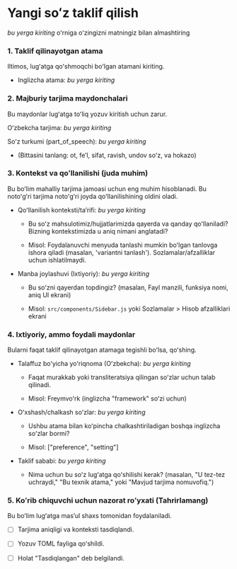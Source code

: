 # Yangi soʻz taklif qilish

*bu yerga kiriting* oʻrniga oʻzingizni matningiz bilan almashtiring

### 1. Taklif qilinayotgan atama

Iltimos, lugʻatga qoʻshmoqchi boʻlgan atamani kiriting.

- Inglizcha atama: *bu yerga kiriting*

### 2. Majburiy tarjima maydonchalari

Bu maydonlar lugʻatga toʻliq yozuv kiritish uchun zarur.

Oʻzbekcha tarjima: *bu yerga kiriting*

Soʻz turkumi (part_of_speech): *bu yerga kiriting*

- (Bittasini tanlang: ot, feʼl, sifat, ravish, undov soʻz, va hokazo)

### 3. Kontekst va qoʻllanilishi (juda muhim)

Bu boʻlim mahalliy tarjima jamoasi uchun eng muhim hisoblanadi. Bu notoʻgʻri tarjima notoʻgʻri joyda qoʻllanilishining oldini oladi.

- Qoʻllanilish konteksti/taʼrifi: *bu yerga kiriting*

    - Bu soʻz mahsulotimiz/hujjatlarimizda qayerda va qanday qoʻllaniladi? Bizning kontekstimizda u aniq nimani anglatadi?

    - Misol: Foydalanuvchi menyuda tanlashi mumkin boʻlgan tanlovga ishora qiladi (masalan, 'variantni tanlash'). Sozlamalar/afzalliklar uchun ishlatilmaydi.

- Manba joylashuvi (Ixtiyoriy): *bu yerga kiriting*

    - Bu soʻzni qayerdan topdingiz? (masalan, Fayl manzili, funksiya nomi, aniq UI ekrani)

    - Misol: `src/components/Sidebar.js` yoki Sozlamalar > Hisob afzalliklari ekrani

### 4. Ixtiyoriy, ammo foydali maydonlar

Bularni faqat taklif qilinayotgan atamaga tegishli boʻlsa, qoʻshing.

- Talaffuz boʻyicha yoʻriqnoma (Oʻzbekcha): *bu yerga kiriting*

    - Faqat murakkab yoki transliteratsiya qilingan soʻzlar uchun talab qilinadi.

    - Misol: Freymvoʻrk (inglizcha "framework" soʻzi uchun)

- Oʻxshash/chalkash soʻzlar: *bu yerga kiriting*

    - Ushbu atama bilan koʻpincha chalkashtiriladigan boshqa inglizcha soʻzlar bormi?

    - Misol: ["preference", "setting"]

- Taklif sababi: *bu yerga kiriting*

    - Nima uchun bu soʻz lugʻatga qoʻshilishi kerak? (masalan, "U tez-tez uchraydi," "Bu texnik atama," yoki "Mavjud tarjima nomuvofiq.")

### 5. Koʻrib chiquvchi uchun nazorat roʻyxati (Tahrirlamang)

Bu boʻlim lugʻatga masʼul shaxs tomonidan foydalaniladi.

- [ ] Tarjima aniqligi va konteksti tasdiqlandi.

- [ ] Yozuv TOML fayliga qoʻshildi.

- [ ] Holat "Tasdiqlangan" deb belgilandi.